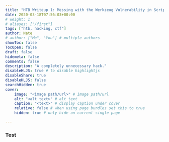 ```yaml
---
title: "HTB Writeup 1: Messing with the Werkzeug Vulnerability in ScriptKiddie"
date: 2020-03-18T07:56:03+00:00
# weight: 1
# aliases: ["/first"]
tags: ["htb, hacking, ctf"]
author: Nate
# author: ["Me", "You"] # multiple authors
showToc: false
TocOpen: false
draft: false
hidemeta: false
comments: false
description: "A completely unnecessary hack."
disableHLJS: true # to disable highlightjs
disableShare: true
disableHLJS: false
searchHidden: true
cover:
    image: "<image path/url>" # image path/url
    alt: "<alt text>" # alt text
    caption: "<text>" # display caption under cover
    relative: false # when using page bundles set this to true
    hidden: true # only hide on current single page

---
```


### Test

